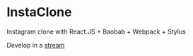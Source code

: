 # InstaClone
Instagram clone with React.JS + Baobab + Webpack + Stylus


Develop in a [stream](https://www.livecoding.tv/lestad/)

